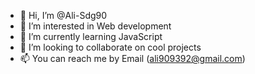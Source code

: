 - 👋 Hi, I’m @Ali-Sdg90
- 👀 I’m interested in Web development
- 🌱 I’m currently learning JavaScript
- 💞️ I’m looking to collaborate on cool projects 
- 📫 You can reach me by Email (ali909392@gmail.com)

<!---
Ali-Sdg90/Ali-Sdg90 is a ✨ special ✨ repository because its `README.md` (this file) appears on your GitHub profile.
You can click the Preview link to take a look at your changes.
--->
